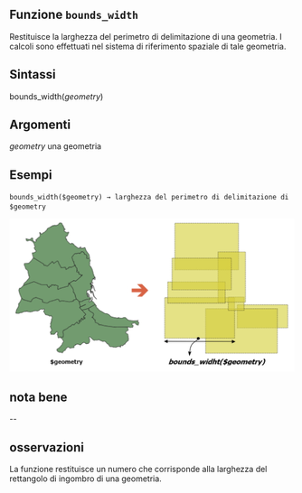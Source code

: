## Funzione `bounds_width`

Restituisce la larghezza del perimetro di delimitazione di una geometria. I calcoli sono effettuati nel sistema di riferimento spaziale di tale geometria.

## Sintassi

bounds_width(*geometry*)

## Argomenti

*geometry* una geometria

## Esempi

`bounds_width($geometry) → larghezza del perimetro di delimitazione di $geometry`

<img src="/img/bounds/bounds_width1.png">

## nota bene

--

## osservazioni

La funzione restituisce un numero che corrisponde alla larghezza del rettangolo di ingombro di una geometria.
